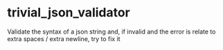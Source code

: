 # trivial_json_validator
Validate the syntax of a json string and, if invalid and the error is relate to extra spaces / extra newline, try to fix it
